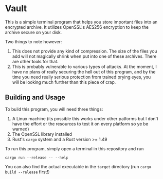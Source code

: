 # Vault
This is a simple terminal program that helps you store important files into an 
encrypted archive. It utilizes OpenSSL's AES256 encryption to keep the archive
secure on your disk. 

Two things to note however:

1. This does not provide any kind of compression. The size of the files you add
will not magically shrink when put into one of these archives. There are other
tools for that.
2. This is probably vulnerable to various types of attacks. At the moment, I 
have no plans of really securing the hell out of this program, and by the time 
you need really serious protection from trained prying eyes, you will be 
looking much further than this piece of crap.


## Building and Usage
To build this program, you will need three things:
1. A Linux machine (its possible this works under other patforms but I don't 
have the effort or the resources to test it on every platform so ye be warned)
2. The OpenSSL library installed
3. Rust's `cargo` system and a Rust version >= 1.49

To run this program, simply open a terminal in this repository and run

``` 
cargo run --release -- --help
```

You can also find the actual executable in the `target` directory (run `cargo 
build --release` first!)
